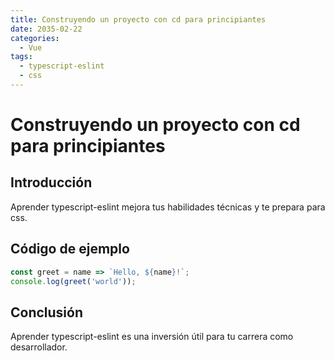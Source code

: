 ```yaml
---
title: Construyendo un proyecto con cd para principiantes
date: 2035-02-22
categories:
  - Vue
tags:
  - typescript-eslint
  - css
---
```


# Construyendo un proyecto con cd para principiantes

## Introducción

Aprender typescript-eslint mejora tus habilidades técnicas y te prepara para css.

## Código de ejemplo

```javascript
const greet = name => `Hello, ${name}!`;
console.log(greet('world'));
```

## Conclusión

Aprender typescript-eslint es una inversión útil para tu carrera como desarrollador.